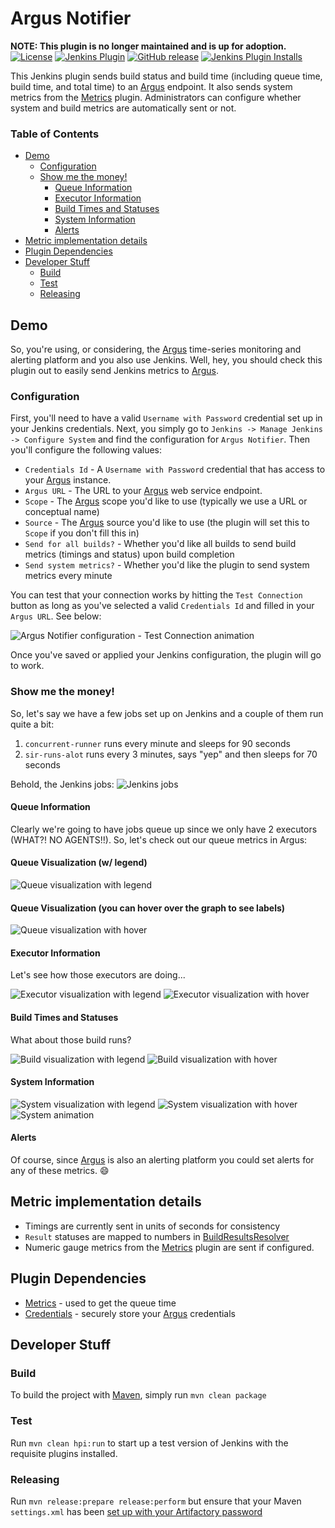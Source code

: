 # Argus Notifier
**NOTE: This plugin is no longer maintained and is up for adoption.**
[![License](https://img.shields.io/github/license/jenkinsci/argus-notifier.svg)](LICENSE)
[![Jenkins Plugin](https://img.shields.io/jenkins/plugin/v/argus-notifier.svg)](https://plugins.jenkins.io/argus-notifier)
[![GitHub release](https://img.shields.io/github/release/jenkinsci/argus-notifier-plugin.svg?label=changelog)](https://github.com/jenkinsci/argus-notifier-plugin/releases/latest)
[![Jenkins Plugin Installs](https://img.shields.io/jenkins/plugin/i/argus-notifier.svg?color=blue)](https://plugins.jenkins.io/argus-notifier)

This Jenkins plugin sends build status and build time (including queue time, build time, and total time) to 
an [Argus](https://github.com/salesforce/Argus) endpoint. It also sends system metrics from the 
[Metrics](https://plugins.jenkins.io/metrics) plugin. Administrators can configure whether system and build metrics
are automatically sent or not.

### Table of Contents
* [Demo](#demo)
  * [Configuration](#configuration)
  * [Show me the money!](#show-me-the-money)
    * [Queue Information](#queue-information)
    * [Executor Information](#executor-information)
    * [Build Times and Statuses](#build-times-and-statuses)
    * [System Information](#system-information)
    * [Alerts](#alerts)
* [Metric implementation details](#metric-implementation-details)
* [Plugin Dependencies](#plugin-dependencies)
* [Developer Stuff](#developer-stuff)
  * [Build](#build)
  * [Test](#test)
  * [Releasing](#releasing)
    
## Demo
So, you're using, or considering, the [Argus](https://github.com/salesforce/Argus) 
time-series monitoring and alerting platform and you also use Jenkins. Well, hey, 
you should check this plugin out to easily send Jenkins metrics to [Argus](https://github.com/salesforce/Argus).

### Configuration
First, you'll need to have a valid `Username with Password` credential set up in your Jenkins 
credentials. Next, you simply go to `Jenkins -> Manage Jenkins -> Configure System` and find the 
configuration for `Argus Notifier`. Then you'll configure the following values:

* `Credentials Id` - A `Username with Password` credential that has access to your 
[Argus](https://github.com/salesforce/Argus) instance.
* `Argus URL` - The URL to your [Argus](https://github.com/salesforce/Argus) web service endpoint. 
* `Scope` - The [Argus](https://github.com/salesforce/Argus) scope you'd like to use (typically we use a URL or 
conceptual name)
* `Source` - The [Argus](https://github.com/salesforce/Argus) source you'd like to use 
(the plugin will set this to `Scope` if you don't fill this in)
* `Send for all builds?` - Whether you'd like all builds to send build metrics (timings and status) upon build 
completion 
* `Send system metrics?` - Whether you'd like the plugin to send system metrics every minute

You can test that your connection works by hitting the `Test Connection` button as long as
you've selected a valid `Credentials Id` and filled in your `Argus URL`. See below:

![Argus Notifier configuration - Test Connection animation](https://s3-us-west-1.amazonaws.com/argus-notifier-plugin/connection-validation.gif)

Once you've saved or applied your Jenkins configuration, the plugin will go to work.

### Show me the money!
So, let's say we have a few jobs set up on Jenkins and a couple of them run quite a bit:
1. `concurrent-runner` runs every minute and sleeps for 90 seconds
2. `sir-runs-alot` runs every 3 minutes, says "yep" and then sleeps for 70 seconds

Behold, the Jenkins jobs:
![Jenkins jobs](https://s3-us-west-1.amazonaws.com/argus-notifier-plugin/jenkins-jobs-in-queue.gif)

#### Queue Information
Clearly we're going to have jobs queue up since we only have 2 executors (WHAT?! NO AGENTS!!). So, let's check out our queue metrics in Argus:
#### Queue Visualization (w/ legend)
![Queue visualization with legend](https://s3-us-west-1.amazonaws.com/argus-notifier-plugin/jenkins-queue-visualization-legend.gif) 

#### Queue Visualization (you can hover over the graph to see labels)
![Queue visualization with hover](https://s3-us-west-1.amazonaws.com/argus-notifier-plugin/jenkins-queue-visualization-hover.gif) 

#### Executor Information
Let's see how those executors are doing...

![Executor visualization with legend](https://s3-us-west-1.amazonaws.com/argus-notifier-plugin/jenkins-executor-visualization-legend.gif) 
![Executor visualization with hover](https://s3-us-west-1.amazonaws.com/argus-notifier-plugin/jenkins-executor-visualization-hover.gif) 

#### Build Times and Statuses
What about those build runs?

![Build visualization with legend](https://s3-us-west-1.amazonaws.com/argus-notifier-plugin/jenkins-build-visualization-legend.gif) 
![Build visualization with hover](https://s3-us-west-1.amazonaws.com/argus-notifier-plugin/jenkins-build-visualization-hover.gif) 

#### System Information
![System visualization with legend](https://s3-us-west-1.amazonaws.com/argus-notifier-plugin/jenkins-system-visualization-legend.gif) 
![System visualization with hover](https://s3-us-west-1.amazonaws.com/argus-notifier-plugin/jenkins-system-visualization-hover.gif) 
![System animation](https://s3-us-west-1.amazonaws.com/argus-notifier-plugin/jenkins-system-visualization.gif) 

#### Alerts
Of course, since [Argus](https://github.com/salesforce/Argus) is also an alerting platform you could set alerts for any of these metrics. :smile:

## Metric implementation details 
* Timings are currently sent in units of seconds for consistency
* `Result` statuses are mapped to numbers in 
[BuildResultsResolver](https://github.com/justinharringa/argus-notifier/blob/master/src/main/java/org/jenkinsci/plugins/argusnotifier/BuildResultsResolver.java#L22)
* Numeric gauge metrics from the [Metrics](https://plugins.jenkins.io/metrics) plugin are sent if configured.
 

## Plugin Dependencies
* [Metrics](https://plugins.jenkins.io/metrics) - used to get the queue time
* [Credentials](https://plugins.jenkins.io/credentials) - securely store your [Argus](https://github.com/salesforce/Argus)
credentials 

## Developer Stuff

### Build
To build the project with [Maven](https://maven.apache.org/), simply run `mvn clean package`

### Test
Run `mvn clean hpi:run` to start up a test version of Jenkins with the requisite plugins installed.

### Releasing
Run `mvn release:prepare release:perform` but ensure that your Maven `settings.xml` has been 
[set up with your Artifactory password](https://wiki.jenkins.io/display/JENKINS/Hosting+Plugins#HostingPlugins-Releasingtojenkins-ci.org)
